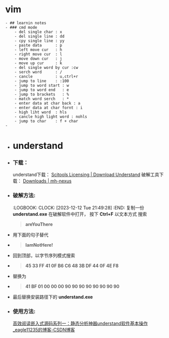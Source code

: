 # vim
	- ## learnin notes
	- ### cmd mode
		- del single char : x
		- del single line : dd
		- cpy single line : yy
		- paste data      : p
		- left move cur   : h
		- right move cur  : l
		- move down cur   : j
		- move up cur     : k
		- del single word by cur :cw
		- serch word      : /
		- cancle          : u,ctrl+r
		- jump to line    : :100
		- jump to word start : w
		- jump to word end   : e
		- jump to brackets   : %
		- match word serch   : *
		- enter data at char back : a
		- enter data at char fornt : i
		- high liht word  : hls
		- cancle high light word : nohls
		- jump to char    : f + char
	-
- # understand
- ### 下载：
  understand下载：
  [Scitools Licensing | Download Understand](https://licensing.scitools.com/download/thanks/Windows-64bit.exe)
  破解工具下载：
  [Downloads | mh-nexus](https://mh-nexus.de/en/downloads.php?product=HxD20)
- ### 破解方法:
  :LOGBOOK:
  CLOCK: [2023-12-12 Tue 21:49:28]
  :END:
  复制一份 __understand.exe__ 在破解软件中打开，  按下 **Ctrl+F**   以文本方式 搜索
  > __areYouThere__
- 用下面的句子替代
- >__IamNotHere!__
- 回到顶部，以字节序列模式搜索
- >**45 33 FF 41 0F B6 C6 48 3B DF 44 0F 4E F8**
- 替换为
- >**41 BF 01 00 00 00 90 90 90 90 90 90 90 90**
- 最后替换安装路径下的 __understand.exe__
- ### 使用方法:
  [高效阅读嵌入式源码系列一：静态分析神器understand软件基本操作_eagle11235的博客-CSDN博客](https://blog.csdn.net/eagle11235/article/details/125210975)